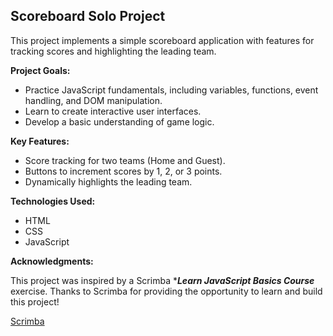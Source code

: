 ## Scoreboard Solo Project

This project implements a simple scoreboard application with features for tracking scores and highlighting the leading team.

**Project Goals:**

* Practice JavaScript fundamentals, including variables, functions, event handling, and DOM manipulation.
* Learn to create interactive user interfaces.
* Develop a basic understanding of game logic.

**Key Features:**

* Score tracking for two teams (Home and Guest).
* Buttons to increment scores by 1, 2, or 3 points.
* Dynamically highlights the leading team.

**Technologies Used:**

* HTML
* CSS
* JavaScript

**Acknowledgments:**

This project was inspired by a Scrimba ****Learn JavaScript Basics Course*** exercise. Thanks to Scrimba for providing the opportunity to learn and build this project!

<a href="https://scrimba.com/home">Scrimba</a>

